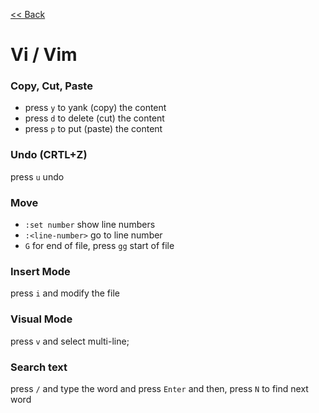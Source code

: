 [<< Back](README.md)

# Vi / Vim

### Copy, Cut, Paste
- press ```y``` to yank (copy) the content
- press ```d``` to delete (cut) the content
- press ```p``` to put (paste) the content

### Undo (CRTL+Z)
press ```u``` undo

### Move
- ```:set number``` show line numbers
- ```:<line-number>``` go to line number
- ```G``` for end of file, press ```gg``` start of file

### Insert Mode
press ```i``` and modify the file 

### Visual Mode
press ```v``` and select multi-line;

### Search text
press ```/``` and type the word and press ```Enter``` and then, press ```N``` to find next word
